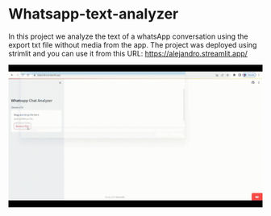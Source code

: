 # Whatsapp-text-analyzer

In this project we analyze the text of a whatsApp conversation using the export txt file without media from the app.
The project was deployed using strimlit and you can use it from this URL: https://alejandro.streamlit.app/

![](https://github.com/engalejandrovargas/Whatsapp-text-analyzer/blob/main/Showcase.gif)


